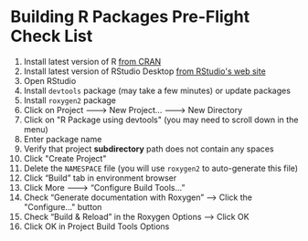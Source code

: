 # Building R Packages Pre-Flight Check List

1. Install latest version of R [from CRAN](https://cran.rstudio.com)
2. Install latest version of RStudio Desktop [from RStudio's web site](https://www.rstudio.com/products/rstudio/download/#download)
3. Open RStudio
4. Install `devtools` package (may take a few minutes) or update packages
4. Install `roxygen2` package
5. Click on Project ---> New Project… ---> New Directory
6. Click on "R Package using devtools" (you may need to scroll down in the menu)
7. Enter package name
9. Verify that project **subdirectory** path does not contain any spaces
8. Click "Create Project"
9. Delete the `NAMESPACE` file (you will use `roxygen2` to auto-generate this file)
10. Click “Build” tab in environment browser
14. Click More ---> “Configure Build Tools…”
15. Check “Generate documentation with Roxygen” --> Click the "Configure..." button
16. Check “Build & Reload” in the Roxygen Options —> Click OK
17. Click OK in Project Build Tools Options

